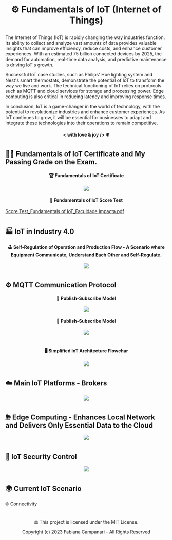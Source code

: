 # <p align="center"> ⚙️ Fundamentals of IoT (Internet of Things) 

The Internet of Things (IoT) is rapidly changing the way industries function. Its ability to collect and analyze vast amounts of data provides valuable insights that can improve efficiency, reduce costs, and enhance customer experiences. With an estimated 75 billion connected devices by 2025, the demand for automation, real-time data analysis, and predictive maintenance is driving IoT's growth.

Successful IoT case studies, such as Philips' Hue lighting system and Nest's smart thermostats, demonstrate the potential of IoT to transform the way we live and work. The technical functioning of IoT relies on protocols such as MQTT and cloud services for storage and processing power. Edge computing is also critical in reducing latency and improving response times.

In conclusion, IoT is a game-changer in the world of technology, with the potential to revolutionize industries and enhance customer experiences. As IoT continues to grow, it will be essential for businesses to adapt and integrate these technologies into their operations to remain competitive.

#### <p align="center"> < with love & joy /> ❦
#

## 👩‍🎓 Fundamentals of IoT Certificate and My Passing Grade on the Exam.

#### <p align="center"> 🏆 Fundamentals of IoT Certificate 

<p align="center">
<img src="https://github.com/Quantum-Software-Development/Fundamentals-of-IoT/assets/113218619/1c9b2d34-a3e4-4e17-93fc-6d076846a785"/> 
  
#### <p align="center"> 🥇 Fundamentals of IoT Score Test

[Score Test_Fundamentals of IoT_Faculdade Impacta.pdf](https://github.com/FabianaCampanari/Fundamentals-of-IoT/files/12271857/Score.Test_Fundamentals.of.IoT_Faculdade.Impacta.pdf)

#

 ## 🏭 IoT in Industry 4.0

#### <p align="center"> 🕹 Self-Regulation of Operation and Production Flow - A Scenario where Equipment Communicate, Understand Each Other and Self-Regulate. 

<p align="center">
<img src="https://github.com/FabianaCampanari/Fundamentals-of-IoT/assets/113218619/9b7f058f-8106-4097-ad78-b351beb3416d"/>

#

## ⚙️ MQTT Communication Protocol 

#### <p align="center"> 👥 Publish-Subscribe Model

<p align="center">
<img src="https://github.com/FabianaCampanari/Fundamentals-of-IoT/assets/113218619/16571fec-dbb1-4f90-86b8-57e7c1070b1d"/> 

#### <p align="center">  👥 Publish-Subscribe Model

<p align="center">
<img src="https://github.com/FabianaCampanari/Fundamentals-of-IoT/assets/113218619/947ce8f8-0c50-4513-8fa5-07b327ffd74d" />

#

#### <p align="center">  🖥 Simplified IoT Architecture Flowchar

<p align="center">
<img src="https://github.com/FabianaCampanari/Fundamentals-of-IoT/assets/113218619/f8628158-6f20-4673-9aac-05fd1507339f" />

#

## ☁️ Main IoT Platforms - Brokers

<p align="center">
<img src="https://github.com/FabianaCampanari/Fundamentals-of-IoT/assets/113218619/16202c71-79d5-4c2f-844f-9e775337e0c3"/>

#

## ⛈ Edge Computing  - Enhances Local Network and Delivers Only Essential Data to the Cloud

<p align="center">
<img src="https://github.com/FabianaCampanari/Fundamentals-of-IoT/assets/113218619/901b2ff3-dc91-444e-aac9-87bcac8dcdae" /> 

#

## 🔐 IoT Security Control

<p align="center">
<img src="https://github.com/FabianaCampanari/Fundamentals-of-IoT/assets/113218619/c7edd102-9a8c-4b3a-a6e8-7289bf8b6277"/> 

#

 ## 🌍 Current IoT Scenario 

🌐 Connectivity



















#

<p align="center"> ⚖︎ This project is licensed under the MIT License.

<p align="center"> Copyright (c) 2023 Fabiana Campanari - All Rights Reserved









